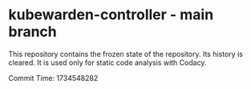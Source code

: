 # kubewarden-controller - main branch

This repository contains the frozen state of the repository.
Its history is cleared. It is used only for static code
analysis with Codacy.

Commit Time: 1734548282